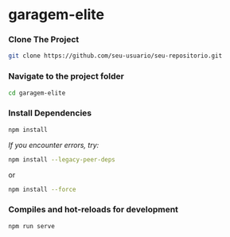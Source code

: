 # garagem-elite

### Clone The Project
```sh
git clone https://github.com/seu-usuario/seu-repositorio.git
```

### Navigate to the project folder
```sh
cd garagem-elite
```

### Install Dependencies
```sh
npm install
```
*If you encounter errors, try:*
```sh
npm install --legacy-peer-deps
```
or  
```sh
npm install --force
```

### Compiles and hot-reloads for development
```sh
npm run serve
```
